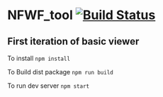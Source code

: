 # NFWF_tool [![Build Status](https://travis-ci.com/nemac/NFWF_tool.svg?branch=production)](https://travis-ci.com/nemac/NFWF_tool)
## First iteration of basic viewer

To install
```npm install```


To Build dist package
```npm run build```

To run dev server
```npm start```
